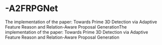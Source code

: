 # -A2FRPGNet
The implementation of the paper: Towards Prime 3D Detection via Adaptive Feature Reason and Relation-Aware Proposal GenerationThe implementation of the paper: Towards Prime 3D Detection via Adaptive Feature Reason and Relation-Aware Proposal Generation
